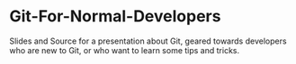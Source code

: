 # Git-For-Normal-Developers
Slides and Source for a presentation about Git, geared towards developers who are new to Git, or who want to learn some tips and tricks.
